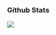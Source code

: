 ### Github Stats
![](http://github-profile-summary-cards.vercel.app/api/cards/profile-details?username=wswani&theme=2077)
